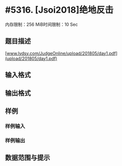 # #5316. [Jsoi2018]绝地反击

内存限制：256 MiB时间限制：10 Sec

## 题目描述

[www.lydsy.com/JudgeOnline/upload/201805/day1.pdf](upload/201805/day1.pdf) 

## 输入格式

## 输出格式

## 样例

### 样例输入

### 样例输出

## 数据范围与提示
